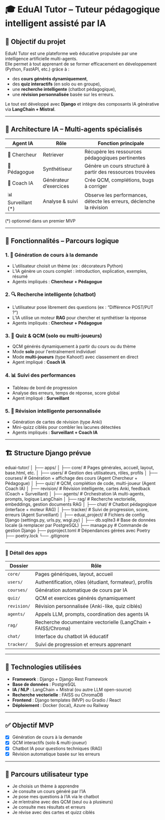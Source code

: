 # 🎓 EduAI Tutor – Tuteur pédagogique intelligent assisté par IA

## 🧭 Objectif du projet

EduAI Tutor est une plateforme web éducative propulsée par une intelligence artificielle multi-agents.  
Elle permet à tout apprenant de se former efficacement en développement (Python, FastAPI, etc.) grâce à :

- des **cours générés dynamiquement**,
- des **quiz interactifs** (en solo ou en groupe),
- une **recherche intelligente** (chatbot pédagogique),
- une **révision personnalisée** basée sur les erreurs.

Le tout est développé avec **Django** et intègre des composants IA générative via **LangChain + Mistral**.

---

## 🧠 Architecture IA – Multi-agents spécialisés

| Agent IA        | Rôle                      | Fonction principale                                               |
|------------------|---------------------------|-------------------------------------------------------------------|
| 🧠 Chercheur      | Retriever                 | Récupère les ressources pédagogiques pertinentes                  |
| 📖 Pédagogue      | Synthétiseur              | Génère un cours structuré à partir des ressources trouvées        |
| 🎯 Coach IA       | Générateur d’exercices    | Crée QCM, complétions, bugs à corriger                            |
| 📊 Surveillant (*)| Analyse & suivi           | Observe les performances, détecte les erreurs, déclenche la révision |

(*) optionnel dans un premier MVP

---

## 🧩 Fonctionnalités – Parcours logique

### 1. 📖 Génération de cours à la demande
- L’utilisateur choisit un thème (ex : décorateurs Python)
- L’IA génère un cours complet : introduction, explication, exemples, résumé
- Agents impliqués : **Chercheur + Pédagogue**

### 2. 🔍 Recherche intelligente (chatbot)
- L’utilisateur pose librement des questions (ex : “Différence POST/PUT ?”)
- L’IA utilise un moteur **RAG** pour chercher et synthétiser la réponse
- Agents impliqués : **Chercheur + Pédagogue**

### 3. 📝 Quiz & QCM (solo ou multi-joueurs)
- QCM générés dynamiquement à partir du cours ou du thème
- Mode **solo** pour l'entraînement individuel
- Mode **multi-joueurs** (type Kahoot!) avec classement en direct
- Agent impliqué : **Coach IA**

### 4. 📊 Suivi des performances
- Tableau de bord de progression
- Analyse des erreurs, temps de réponse, score global
- Agent impliqué : **Surveillant**

### 5. 🔁 Révision intelligente personnalisée
- Génération de cartes de révision (type Anki)
- Mini-quizz ciblés pour combler les lacunes détectées
- Agents impliqués : **Surveillant + Coach IA**

---

## 🏗️ Structure Django prévue

eduai-tutor/
│
├── apps/
│ ├── core/ # Pages générales, accueil, layout, base.html, etc.
│ ├── users/ # Gestion des utilisateurs, rôles, profils
│ ├── courses/ # Génération + affichage des cours (Agent Chercheur + Pédagogue)
│ ├── quiz/ # QCM, complétion de code, multi-joueur (Agent Coach IA)
│ ├── revision/ # Révision intelligente, cartes Anki, feedback (Coach + Surveillant)
│ ├── agents/ # Orchestration IA multi-agents, prompts, logique LangChain
│ ├── rag/ # Recherche vectorielle, embeddings, gestion documents RAG
│ ├── chat/ # Chatbot pédagogique (interface + moteur RAG)
│ ├── tracker/ # Suivi de progression, score, erreurs (Agent Surveillant)
│
├── eduai_project/ # Fichiers de config Django (settings.py, urls.py, wsgi.py)
│
├── db.sqlite3 # Base de données locale (à remplacer par PostgreSQL)
├── manage.py # Commande de gestion Django
├── pyproject.toml # Dépendances gérées avec Poetry
├── poetry.lock
└── .gitignore

---

### 📂 Détail des apps

| Dossier      | Rôle |
|--------------|------|
| `core/`      | Pages génériques, layout, accueil |
| `users/`     | Authentification, rôles (étudiant, formateur), profils |
| `courses/`   | Génération automatique de cours par IA |
| `quiz/`      | QCM et exercices générés dynamiquement |
| `revision/`  | Révision personnalisée (Anki-like, quiz ciblés) |
| `agents/`    | Appels LLM, prompts, coordination des agents IA |
| `rag/`       | Recherche documentaire vectorielle (LangChain + FAISS/Chroma) |
| `chat/`      | Interface du chatbot IA éducatif |
| `tracker/`   | Suivi de progression et erreurs apprenant |

---

## 🧪 Technologies utilisées

- **Framework** : Django + Django Rest Framework
- **Base de données** : PostgreSQL
- **IA / NLP** : LangChain + Mistral (ou autre LLM open-source)
- **Recherche vectorielle** : FAISS ou ChromaDB
- **Frontend** : Django templates (MVP) ou Gradio / React
- **Déploiement** : Docker (local), Azure ou Railway

---

## ✅ Objectif MVP

- [x] Génération de cours à la demande  
- [x] QCM interactifs (solo & multi-joueur)  
- [x] Chatbot IA pour questions techniques (RAG)  
- [x] Révision automatique basée sur les erreurs

---

## 🧭 Parcours utilisateur type
- Je choisis un thème à apprendre
- Je consulte un cours généré par l’IA
- Je pose mes questions à l’IA via le chatbot
- Je m’entraîne avec des QCM (seul ou à plusieurs)
- Je consulte mes résultats et erreurs
- Je révise avec des cartes et quizz ciblés
